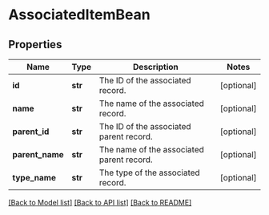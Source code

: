 # AssociatedItemBean

## Properties
Name | Type | Description | Notes
------------ | ------------- | ------------- | -------------
**id** | **str** | The ID of the associated record. | [optional] 
**name** | **str** | The name of the associated record. | [optional] 
**parent_id** | **str** | The ID of the associated parent record. | [optional] 
**parent_name** | **str** | The name of the associated parent record. | [optional] 
**type_name** | **str** | The type of the associated record. | [optional] 

[[Back to Model list]](../README.md#documentation-for-models) [[Back to API list]](../README.md#documentation-for-api-endpoints) [[Back to README]](../README.md)

